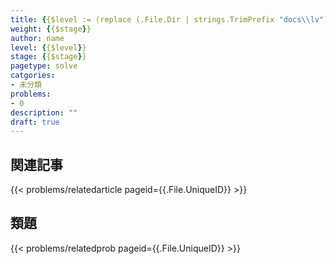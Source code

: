 ```yaml
---
title: {{$level := (replace (.File.Dir | strings.TrimPrefix "docs\\lv") "\\" "")}}{{$stage := .File.TranslationBaseName}}{{$level}}-{{$stage}}
weight: {{$stage}}
author: name
level: {{$level}}
stage: {{$stage}}
pagetype: solve
catgories: 
- 未分類
problems:
- 0
description: ""
draft: true
---
```




## 関連記事

{{< problems/relatedarticle pageid={{.File.UniqueID}} >}}

## 類題

{{< problems/relatedprob pageid={{.File.UniqueID}} >}}
